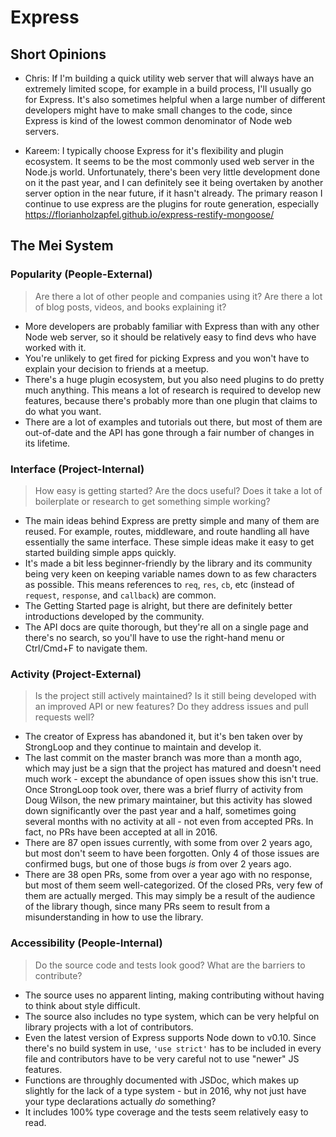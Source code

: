 # Express

## Short Opinions

- Chris: If I'm building a quick utility web server that will always have an extremely limited scope, for example in a build process, I'll usually go for Express. It's also sometimes helpful when a large number of different developers might have to make small changes to the code, since Express is kind of the lowest common denominator of Node web servers.

- Kareem: I typically choose Express for it's flexibility and plugin ecosystem. It seems to be the most commonly used web server in the Node.js world. Unfortunately, there's been very little development done on it the past year, and I can definitely see it being overtaken by another server option in the near future, if it hasn't already. The primary reason I continue to use express are the plugins for route generation, especially https://florianholzapfel.github.io/express-restify-mongoose/  

## The Mei System

### Popularity (People-External)

> Are there a lot of other people and companies using it? Are there a lot of blog posts, videos, and books explaining it?

- More developers are probably familiar with Express than with any other Node web server, so it should be relatively easy to find devs who have worked with it.
- You're unlikely to get fired for picking Express and you won't have to explain your decision to friends at a meetup.
- There's a huge plugin ecosystem, but you also need plugins to do pretty much anything. This means a lot of research is required to develop new features, because there's probably more than one plugin that claims to do what you want.
- There are a lot of examples and tutorials out there, but most of them are out-of-date and the API has gone through a fair number of changes in its lifetime.

### Interface (Project-Internal)

> How easy is getting started? Are the docs useful? Does it take a lot of boilerplate or research to get something simple working?

- The main ideas behind Express are pretty simple and many of them are reused. For example, routes, middleware, and route handling all have essentially the same interface. These simple ideas make it easy to get started building simple apps quickly.
- It's made a bit less beginner-friendly by the library and its community being very keen on keeping variable names down to as few characters as possible. This means references to `req`, `res`, `cb`, etc (instead of `request`, `response`, and `callback`) are common.
- The Getting Started page is alright, but there are definitely better introductions developed by the community.
- The API docs are quite thorough, but they're all on a single page and there's no search, so you'll have to use the right-hand menu or Ctrl/Cmd+F to navigate them.

### Activity (Project-External)

> Is the project still actively maintained? Is it still being developed with an improved API or new features? Do they address issues and pull requests well?

- The creator of Express has abandoned it, but it's ben taken over by StrongLoop and they continue to maintain and develop it.
- The last commit on the master branch was more than a month ago, which may just be a sign that the project has matured and doesn't need much work - except the abundance of open issues show this isn't true. Once StrongLoop took over, there was a brief flurry of activity from Doug Wilson, the new primary maintainer, but this activity has slowed down significantly over the past year and a half, sometimes going several months with no activity at all - not even from accepted PRs. In fact, no PRs have been accepted at all in 2016.
- There are 87 open issues currently, with some from over 2 years ago, but most don't seem to have been forgotten. Only 4 of those issues are confirmed bugs, but one of those bugs _is_ from over 2 years ago.
- There are 38 open PRs, some from over a year ago with no response, but most of them seem well-categorized. Of the closed PRs, very few of them are actually merged. This may simply be a result of the audience of the library though, since many PRs seem to result from a misunderstanding in how to use the library.

### Accessibility (People-Internal)

> Do the source code and tests look good? What are the barriers to contribute?

- The source uses no apparent linting, making contributing without having to think about style difficult.
- The source also includes no type system, which can be very helpful on library projects with a lot of contributors.
- Even the latest version of Express supports Node down to v0.10. Since there's no build system in use, `'use strict'` has to be included in every file and contributors have to be very careful not to use "newer" JS features.
- Functions are throughly documented with JSDoc, which makes up slightly for the lack of a type system - but in 2016, why not just have your type declarations actually _do_ something?
- It includes 100% type coverage and the tests seem relatively easy to read.
